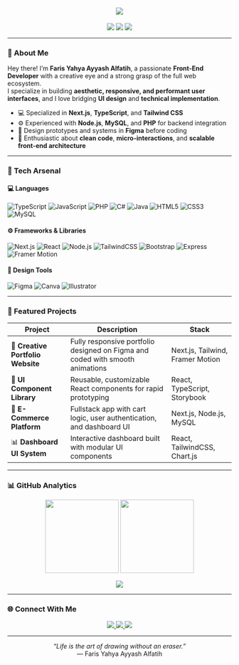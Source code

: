 <h1 align="center">
  <img src="https://readme-typing-svg.herokuapp.com?font=Poppins&size=28&duration=3000&pause=1000&color=38BDF8&center=true&vCenter=true&width=550&lines=Hi%2C+I'm+Faris+👋;Front-End+Developer+%26+UI%2FUX+Designer;Full-Stack+Capable+with+Creative+Vision;Welcome+to+my+GitHub!">
</h1>

<p align="center">
  <img src="https://img.shields.io/badge/Role-Front--End%20Developer-blue?style=flat-square"/>
  <img src="https://img.shields.io/badge/Also-Full--Stack%20Ready-00BFFF?style=flat-square"/>
  <img src="https://img.shields.io/badge/Design-Figma-orange?style=flat-square"/>
</p>

---

### 🎨 About Me  

Hey there! I’m **Faris Yahya Ayyash Alfatih**, a passionate **Front-End Developer** with a creative eye and a strong grasp of the full web ecosystem.  
I specialize in building **aesthetic, responsive, and performant user interfaces**, and I love bridging **UI design** and **technical implementation**.  

- 💻 Specialized in **Next.js**, **TypeScript**, and **Tailwind CSS**  
- ⚙️ Experienced with **Node.js**, **MySQL**, and **PHP** for backend integration  
- 🎨 Design prototypes and systems in **Figma** before coding  
- 🌈 Enthusiastic about **clean code**, **micro-interactions**, and **scalable front-end architecture**

---

### 🧠 Tech Arsenal  

#### 💻 Languages
![TypeScript](https://img.shields.io/badge/TypeScript-3178C6?style=for-the-badge&logo=typescript&logoColor=white)
![JavaScript](https://img.shields.io/badge/JavaScript-F7DF1E?style=for-the-badge&logo=javascript&logoColor=black)
![PHP](https://img.shields.io/badge/PHP-777BB4?style=for-the-badge&logo=php&logoColor=white)
![C#](https://img.shields.io/badge/C%23-239120?style=for-the-badge&logo=c-sharp&logoColor=white)
![Java](https://img.shields.io/badge/Java-ED8B00?style=for-the-badge&logo=openjdk&logoColor=white)
![HTML5](https://img.shields.io/badge/HTML5-E34F26?style=for-the-badge&logo=html5&logoColor=white)
![CSS3](https://img.shields.io/badge/CSS3-1572B6?style=for-the-badge&logo=css3&logoColor=white)
![MySQL](https://img.shields.io/badge/MySQL-4479A1?style=for-the-badge&logo=mysql&logoColor=white)

#### ⚙️ Frameworks & Libraries
![Next.js](https://img.shields.io/badge/Next.js-000000?style=for-the-badge&logo=nextdotjs&logoColor=white)
![React](https://img.shields.io/badge/React-20232A?style=for-the-badge&logo=react&logoColor=61DAFB)
![Node.js](https://img.shields.io/badge/Node.js-339933?style=for-the-badge&logo=node.js&logoColor=white)
![TailwindCSS](https://img.shields.io/badge/TailwindCSS-38B2AC?style=for-the-badge&logo=tailwindcss&logoColor=white)
![Bootstrap](https://img.shields.io/badge/Bootstrap-7952B3?style=for-the-badge&logo=bootstrap&logoColor=white)
![Express](https://img.shields.io/badge/Express.js-404D59?style=for-the-badge&logo=express&logoColor=white)
![Framer Motion](https://img.shields.io/badge/FramerMotion-0055FF?style=for-the-badge&logo=framer&logoColor=white)

#### 🧰 Design Tools
![Figma](https://img.shields.io/badge/Figma-F24E1E?style=for-the-badge&logo=figma&logoColor=white)
![Canva](https://img.shields.io/badge/Canva-00C4CC?style=for-the-badge&logo=canva&logoColor=white)
![Illustrator](https://img.shields.io/badge/Illustrator-FF9A00?style=for-the-badge&logo=adobe-illustrator&logoColor=white)

---

### 🧩 Featured Projects  

| Project | Description | Stack |
|----------|--------------|--------|
| 🎨 **Creative Portfolio Website** | Fully responsive portfolio designed on Figma and coded with smooth animations | Next.js, Tailwind, Framer Motion |
| 🧱 **UI Component Library** | Reusable, customizable React components for rapid prototyping | React, TypeScript, Storybook |
| 🛒 **E-Commerce Platform** | Fullstack app with cart logic, user authentication, and dashboard UI | Next.js, Node.js, MySQL |
| 📊 **Dashboard UI System** | Interactive dashboard built with modular UI components | React, TailwindCSS, Chart.js |

---

### 📊 GitHub Analytics  

<p align="center">
  <img height="165em" src="https://github-readme-stats.vercel.app/api?username=ramirezzServer&show_icons=true&theme=tokyonight&count_private=true" />
  <img height="165em" src="https://github-readme-stats.vercel.app/api/top-langs/?username=ramirezzServer&layout=compact&theme=tokyonight" />
</p>

<p align="center">
  <img src="https://github-readme-streak-stats.herokuapp.com?user=ramirezzServer&theme=tokyonight&hide_border=false" />
</p>

---

### 🌐 Connect With Me  

<p align="center">
  <a href="https://linkedin.com/in/faris-yahya-ayyash-alfatih-0a502a215/" target="_blank">
    <img src="https://img.shields.io/badge/LinkedIn-0A66C2?style=for-the-badge&logo=linkedin&logoColor=white"/>
  </a>
  <a href="https://instagram.com/rissziee/" target="_blank">
    <img src="https://img.shields.io/badge/Instagram-E4405F?style=for-the-badge&logo=instagram&logoColor=white"/>
  </a>
  <a href="mailto:faris651234@gmail.com">
    <img src="https://img.shields.io/badge/Gmail-D14836?style=for-the-badge&logo=gmail&logoColor=white"/>
  </a>
</p>

---

<p align="center">
  <i>“Life is the art of drawing without an eraser.”</i><br/>
  — Faris Yahya Ayyash Alfatih
</p>

